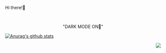Hi there!👋



<br>

<p align="center">
"DARK MODE ON🌙"
<!---<i><b><h2> GitHub Stats...📈  </b></i></h2>--->

[![Anurag's github stats](https://github-readme-stats.vercel.app/api?username=MdSalim2001)](https://github.com/anuraghazra/github-readme-stats)

</p>

<img align="right" src="http://estruyf-github.azurewebsites.net/api/VisitorHit?user=MdSalim2001&repo=amalp12a&countColorcountColor&countColor=%237B1E7B"/>
